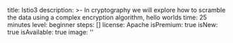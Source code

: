 title: Istio3
description: >-
  In cryptography we will explore how to scramble the data using a complex
  encryption algorithm, hello worlds
time: 25 minutes
level: beginner
steps: []
license: Apache
isPremium: true
isNew: true
isAvailable: true
image: ''
